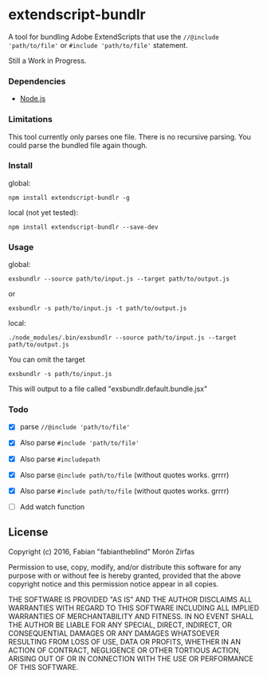 extendscript-bundlr
===================

A tool for bundling Adobe ExtendScripts that use the `//@include 'path/to/file'` or `#include 'path/to/file'` statement.

Still a Work in Progress.  


### Dependencies

- [Node.js](https://nodejs.org/en/)  

### Limitations

This tool currently only parses one file. There is no recursive parsing. You could parse the bundled file again though.  

### Install

global:  

    npm install extendscript-bundlr -g

local (not yet tested):  

    npm install extendscript-bundlr --save-dev  


### Usage

global:  

    exsbundlr --source path/to/input.js --target path/to/output.js

or

    exsbundlr -s path/to/input.js -t path/to/output.js

local:  

    ./node_modules/.bin/exsbundlr --source path/to/input.js --target path/to/output.js

You can omit the target

    exsbundlr -s path/to/input.js

This will output to a file called "exsbundlr.default.bundle.jsx"



### Todo

- [x] parse `//@include 'path/to/file'`
- [x] Also parse `#include 'path/to/file'`
- [x] Also parse `#includepath`
- [x] Also parse `@include path/to/file` (without quotes works. grrrr)
- [x] Also parse `#include path/to/file` (without quotes works. grrrr)
- [ ] Add watch function



## License

Copyright (c) 2016, Fabian "fabiantheblind" Morón Zirfas

Permission to use, copy, modify, and/or distribute this software for any
purpose with or without fee is hereby granted, provided that the above
copyright notice and this permission notice appear in all copies.

THE SOFTWARE IS PROVIDED "AS IS" AND THE AUTHOR DISCLAIMS ALL WARRANTIES
WITH REGARD TO THIS SOFTWARE INCLUDING ALL IMPLIED WARRANTIES OF
MERCHANTABILITY AND FITNESS. IN NO EVENT SHALL THE AUTHOR BE LIABLE FOR
ANY SPECIAL, DIRECT, INDIRECT, OR CONSEQUENTIAL DAMAGES OR ANY DAMAGES
WHATSOEVER RESULTING FROM LOSS OF USE, DATA OR PROFITS, WHETHER IN AN
ACTION OF CONTRACT, NEGLIGENCE OR OTHER TORTIOUS ACTION, ARISING OUT OF
OR IN CONNECTION WITH THE USE OR PERFORMANCE OF THIS SOFTWARE.

